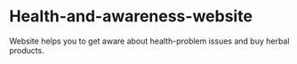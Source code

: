 # Health-and-awareness-website
Website helps you to get aware about health-problem issues and buy herbal products.
